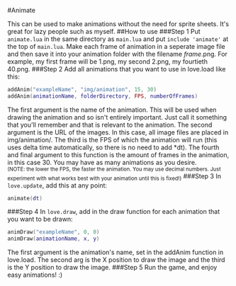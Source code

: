 #Animate

This can be used to make animations without the need for sprite sheets. It's great for lazy people such as myself.
##How to use
###Step 1
Put `animate.lua` in the same directory as `main.lua` and put `include 'animate'` at the top of `main.lua`. 
Make each frame of animation in a seperate image file and then save it into your animation folder with the filename *frame*.png. For example, my first frame will be 1.png, my second 2.png, my fourtieth 40.png.
###Step 2
Add all animations that you want to use in love.load like this:
```Lua
addAnim("exampleName", "img/animation", 15, 30)
addAnim(animationName, folderDirectory, FPS, numberOfFrames)
```
The first argument is the name of the animation. This will be used when drawing the animation and so isn't entirely important. Just call it something that you'll remember and that is relevant to the animation. The second argument is the URL of the images. In this case, all image files are placed in img/animation/. The third is the FPS of which the animation will run (this uses delta time automatically, so there is no need to add *dt). The fourth and final argument to this function is the amount of frames in the animation, in this case 30. You may have as many animations as you desire.
<br><sub>(NOTE: the lower the FPS, the faster the animation. You may use decimal numbers. Just experiment with what works best with your animation until this is fixed!)</sub>
###Step 3
In `love.update`, add this at any point:
```Lua
animate(dt)
```
###Step 4
In `love.draw`, add in the draw function for each animation that you want to be drawn:
```Lua
animDraw("exampleName", 0, 0)
animDraw(animationName, x, y)
```
The first argument is the animation's name, set in the addAnim function in love.load. The second arg is the X position to draw the image and the third is the Y position to draw the image.
###Step 5
Run the game, and enjoy easy animations! :)

